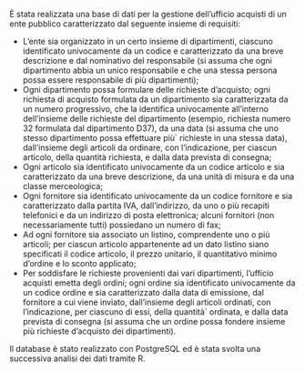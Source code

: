 È stata realizzata una base di dati per la gestione dell’ufficio acquisti di un ente pubblico 
caratterizzato dal seguente insieme di requisiti: 

- L’ente sia organizzato in un certo insieme di dipartimenti, ciascuno identificato univocamente da un codice e caratterizzato da una breve descrizione e dal nominativo del responsabile (si assuma che ogni dipartimento abbia un unico responsabile e che una stessa persona possa essere responsabile di più dipartimenti);
- Ogni dipartimento possa formulare delle richieste d’acquisto; ogni richiesta di acquisto formulata da un dipartimento sia caratterizzata da un numero progressivo, 
che la identifica univocamente all’interno dell’insieme delle richieste del dipartimento (esempio, richiesta numero 32 formulata dal dipartimento D37), da una data (si 
assuma che uno stesso dipartimento possa effettuare più` richieste in una stessa data), dall’insieme degli articoli da ordinare, con l’indicazione, per ciascun articolo, 
della quantità richiesta, e dalla data prevista di consegna;
- Ogni articolo sia identificato univocamente da un codice articolo e sia caratterizzato da una breve descrizione, da una unità di misura e da una classe merceologica;
- Ogni fornitore sia identificato univocamente da un codice fornitore e sia caratterizzato dalla partita IVA, dall’indirizzo, da uno o più recapiti telefonici e da un 
indirizzo di posta elettronica; alcuni fornitori (non necessariamente tutti) possiedano un numero di fax;
- Ad ogni fornitore sia associato un listino, comprendente uno o più articoli; per ciascun articolo appartenente ad un dato listino siano specificati il codice articolo, il 
prezzo unitario, il quantitativo minimo d’ordine e lo sconto applicato;
- Per soddisfare le richieste provenienti dai vari dipartimenti, l’ufficio acquisti emetta  degli ordini; ogni ordine sia identificato univocamente da un codice ordine e sia 
caratterizzato dalla data di emissione, dal fornitore a cui viene inviato, dall’insieme degli articoli ordinati, con l’indicazione, per ciascuno di essi, della quantità` ordinata, 
e dalla data prevista di consegna (si assuma che un ordine possa fondere insieme più richieste d’acquisto dei dipartimenti).

Il database è stato realizzato con PostgreSQL ed è stata svolta una successiva analisi dei dati tramite R. 
